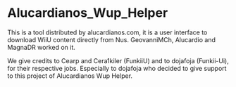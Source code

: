 # Alucardianos_Wup_Helper
This is a tool distributed by alucardianos.com, it is a user interface to download WiiU content directly from Nus. GeovanniMCh, 
Alucardio and MagnaDR worked on it.

We give credits to Cearp and Cera1kiler (FunkiiU) and to dojafoja (Funkii-Ui), for their respective jobs.
Especially to dojafoja who decided to give support to this project of Alucardianos Wup Helper.
